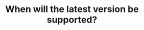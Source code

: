 ---
layout: faq
title: "When will the latest version be supported?"
image: /assets/faq/updatewhen.png
permalink: /faq/updatewhen
type: faq
preview-text: | 
  Updating the server is a lengthy process, taking a significant amount of effort from multiple developers. Please be patient.

  It takes on average 2 months for the server to be fully updated and tested with said update, however this can be delayed if there are any major breaking changes.
main-text: | 
  Updating the server is a lengthy process, taking a significant amount of effort from multiple developers. Please be patient.

  It takes on average 2 months for the server to be fully updated and tested with said update, however this can be delayed if there are any major breaking changes.

  When updates are ready for testing, they will become available on the Experimental Server, joined with the IP *test.legacyminigames.net*.

  # Current stable version: 1.20.4

  # Current experimental version: 1.20.4
markdown: true
---